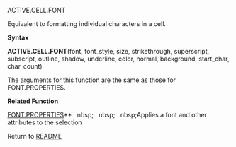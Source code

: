 ACTIVE.CELL.FONT

Equivalent to formatting individual characters in a cell.

**Syntax**

**ACTIVE.CELL.FONT**(font, font\_style, size, strikethrough,
superscript, subscript, outline, shadow, underline, color, normal,
background, start\_char, char\_count)

The arguments for this function are the same as those for
FONT.PROPERTIES.

**Related Function**

[FONT.PROPERTIES](FONT.PROPERTIES.md)**&nbsp;&nbsp;&nbsp;nbsp;&nbsp;&nbsp;&nbsp;nbsp;&nbsp;&nbsp;&nbsp;nbsp;Applies a font and other attributes to
the selection



Return to [README](README.md)

